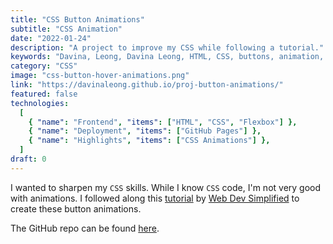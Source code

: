 ```yaml
---
title: "CSS Button Animations"
subtitle: "CSS Animation"
date: "2022-01-24"
description: "A project to improve my CSS while following a tutorial."
keywords: "Davina, Leong, Davina Leong, HTML, CSS, buttons, animation, css animation, flex, flexbox"
category: "CSS"
image: "css-button-hover-animations.png"
link: "https://davinaleong.github.io/proj-button-animations/"
featured: false
technologies:
  [
    { "name": "Frontend", "items": ["HTML", "CSS", "Flexbox"] },
    { "name": "Deployment", "items": ["GitHub Pages"] },
    { "name": "Highlights", "items": ["CSS Animations"] },
  ]
draft: 0
---
```


I wanted to sharpen my `CSS` skills. While I know `CSS` code, I'm not very good with animations. I followed along this [tutorial](https://www.youtube.com/watch?v=cH0TC9gWiAg) by [Web Dev Simplified](https://www.youtube.com/channel/UCFbNIlppjAuEX4znoulh0Cw) to create these button animations.

The GitHub repo can be found [here](https://github.com/davinaleong/proj-button-animations).
